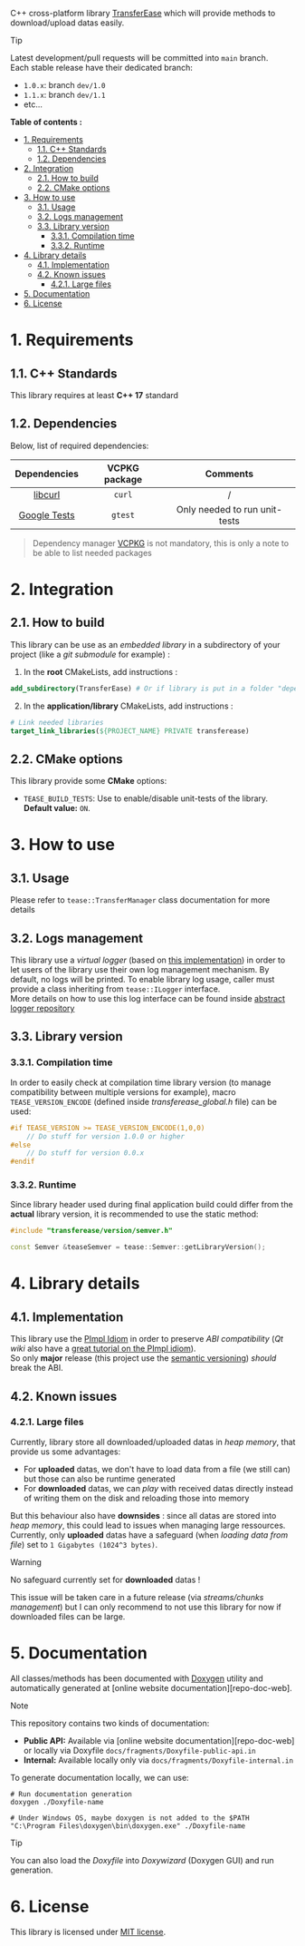 C++ cross-platform library [TransferEase][tease-repo] which will provide methods to download/upload datas easily.

> [!TIP]
> Latest development/pull requests will be committed into `main` branch.  
> Each stable release have their dedicated branch:
> - `1.0.x`: branch `dev/1.0`
> - `1.1.x`: branch `dev/1.1`
> - etc...

**Table of contents :**
- [1. Requirements](#1-requirements)
  - [1.1. C++ Standards](#11-c-standards)
  - [1.2. Dependencies](#12-dependencies)
- [2. Integration](#2-integration)
  - [2.1. How to build](#21-how-to-build)
  - [2.2. CMake options](#22-cmake-options)
- [3. How to use](#3-how-to-use)
  - [3.1. Usage](#31-usage)
  - [3.2. Logs management](#32-logs-management)
  - [3.3. Library version](#33-library-version)
    - [3.3.1. Compilation time](#331-compilation-time)
    - [3.3.2. Runtime](#332-runtime)
- [4. Library details](#4-library-details)
  - [4.1. Implementation](#41-implementation)
  - [4.2. Known issues](#42-known-issues)
    - [4.2.1. Large files](#421-large-files)
- [5. Documentation](#5-documentation)
- [6. License](#6-license)

# 1. Requirements
## 1.1. C++ Standards

This library requires at least **C++ 17** standard

## 1.2. Dependencies

Below, list of required dependencies:

| Dependencies | VCPKG package | Comments |
|:-:|:-:|:-:|
| [libcurl][libcurl-home] | `curl` | / |
| [Google Tests][gtest-repo] | `gtest` | Only needed to run unit-tests |

> Dependency manager [VCPKG][vcpkg-tutorial] is not mandatory, this is only a note to be able to list needed packages

# 2. Integration
## 2.1. How to build
This library can be use as an _embedded library_ in a subdirectory of your project (like a _git submodule_ for example) :
1. In the **root** CMakeLists, add instructions :
```cmake
add_subdirectory(TransferEase) # Or if library is put in a folder "dependencies" : add_subdirectory(dependencies/TransferEase)
```

2. In the **application/library** CMakeLists, add instructions :
```cmake
# Link needed libraries
target_link_libraries(${PROJECT_NAME} PRIVATE transferease)
```

## 2.2. CMake options

This library provide some **CMake** options:
- `TEASE_BUILD_TESTS`: Use to enable/disable unit-tests of the library. **Default value:** `ON`.

# 3. How to use
## 3.1. Usage

Please refer to `tease::TransferManager` class documentation for more details

## 3.2. Logs management

This library use a _virtual logger_ (based on [this implementation][virtual-log-repo]) in order to let users of the library use their own log management mechanism. By default, no logs will be printed. To enable library log usage, caller must provide a class inheriting
from `tease::ILogger` interface.  
More details on how to use this log interface can be found inside [abstract logger repository][virtual-log-repo]

## 3.3. Library version
### 3.3.1. Compilation time

In order to easily check at compilation time library version (to manage compatibility between multiple versions for example), macro `TEASE_VERSION_ENCODE` (defined inside _transferease_global.h_ file) can be used:
```cpp
#if TEASE_VERSION >= TEASE_VERSION_ENCODE(1,0,0)
    // Do stuff for version 1.0.0 or higher
#else
    // Do stuff for version 0.0.x
#endif
```

### 3.3.2. Runtime

Since library header used during final application build could differ from the **actual** library version, it is recommended to use the static method:
```cpp
#include "transferease/version/semver.h"

const Semver &teaseSemver = tease::Semver::getLibraryVersion();
```

# 4. Library details
## 4.1. Implementation

This library use the [PImpl Idiom][pimpl-doc-cpp] in order to preserve _ABI compatibility_ (_Qt wiki_ also have a [great tutorial on the PImpl idiom][pimpl-doc-qt]).  
So only **major** release (this project use the [semantic versioning][semver-home]) _should_ break the ABI.

## 4.2. Known issues
### 4.2.1. Large files

Currently, library store all downloaded/uploaded datas in _heap memory_, that provide us some advantages:
- For **uploaded** datas, we don't have to load data from a file (we still can) but those can also be runtime generated
- For **downloaded** datas, we can _play_ with received datas directly instead of writing them on the disk and reloading those into memory

But this behaviour also have **downsides** : since all datas are stored into _heap memory_, this could lead to issues when managing large ressources.  
Currently, only **uploaded** datas have a safeguard (when _loading data from file_) set to `1 Gigabytes (1024^3 bytes)`.

> [!WARNING]
> No safeguard currently set for **downloaded** datas !

This issue will be taken care in a future release (via _streams/chunks management_) but I can only recommend to not use this library for now if downloaded files can be large.

# 5. Documentation

All classes/methods has been documented with [Doxygen][doxygen-official] utility and automatically generated at [online website documentation][repo-doc-web].

> [!NOTE]
> This repository contains two kinds of documentation:
> - **Public API:** Available via [online website documentation][repo-doc-web] or locally via Doxyfile `docs/fragments/Doxyfile-public-api.in`
> - **Internal:** Available locally only via `docs/fragments/Doxyfile-internal.in`

To generate documentation locally, we can use:
```shell
# Run documentation generation
doxygen ./Doxyfile-name

# Under Windows OS, maybe doxygen is not added to the $PATH
"C:\Program Files\doxygen\bin\doxygen.exe" ./Doxyfile-name
```
> [!TIP]
> You can also load the _Doxyfile_ into _Doxywizard_ (Doxygen GUI) and run generation.

# 6. License

This library is licensed under [MIT license][repo-license].

<!-- Links of this repository -->
[repo-license]: LICENSE

<!-- External links -->
[doxygen-official]: https://www.doxygen.nl/index.html
[gtest-repo]: https://github.com/google/googletest
[libcurl-home]: https://curl.se/libcurl/
[pimpl-doc-cpp]: https://en.cppreference.com/w/cpp/language/pimpl
[pimpl-doc-qt]: https://wiki.qt.io/D-Pointer
[semver-home]: https://semver.org
[tease-repo]: https://github.com/legerch/TransferEase
[virtual-log-repo]: https://github.com/legerch/AbstractLogger

[vcpkg-tutorial]: https://github.com/legerch/develop-memo/tree/master/Toolchains/Build%20systems/VCPKG